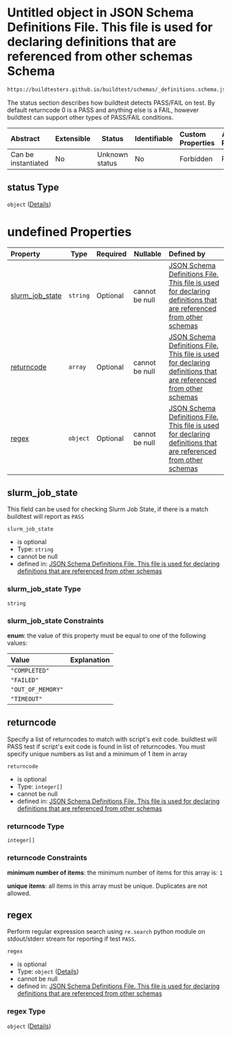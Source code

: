 # Untitled object in JSON Schema Definitions File. This file is used for declaring definitions that are referenced from other schemas Schema

```txt
https://buildtesters.github.io/buildtest/schemas/_definitions.schema.json#/definitions/status
```

The status section describes how buildtest detects PASS/FAIL on test. By default returncode 0 is a PASS and anything else is a FAIL, however buildtest can support other types of PASS/FAIL conditions.


| Abstract            | Extensible | Status         | Identifiable | Custom Properties | Additional Properties | Access Restrictions | Defined In                                                                            |
| :------------------ | ---------- | -------------- | ------------ | :---------------- | --------------------- | ------------------- | ------------------------------------------------------------------------------------- |
| Can be instantiated | No         | Unknown status | No           | Forbidden         | Forbidden             | none                | [\_definitions.schema.json\*](../out/_definitions.schema.json "open original schema") |

## status Type

`object` ([Details](_definitions-definitions-status.md))

# undefined Properties

| Property                            | Type     | Required | Nullable       | Defined by                                                                                                                                                                                                                                                                                                         |
| :---------------------------------- | -------- | -------- | -------------- | :----------------------------------------------------------------------------------------------------------------------------------------------------------------------------------------------------------------------------------------------------------------------------------------------------------------- |
| [slurm_job_state](#slurm_job_state) | `string` | Optional | cannot be null | [JSON Schema Definitions File. This file is used for declaring definitions that are referenced from other schemas](_definitions-definitions-status-properties-slurm_job_state.md "https&#x3A;//buildtesters.github.io/buildtest/schemas/\_definitions.schema.json#/definitions/status/properties/slurm_job_state") |
| [returncode](#returncode)           | `array`  | Optional | cannot be null | [JSON Schema Definitions File. This file is used for declaring definitions that are referenced from other schemas](_definitions-definitions-status-properties-returncode.md "https&#x3A;//buildtesters.github.io/buildtest/schemas/\_definitions.schema.json#/definitions/status/properties/returncode")           |
| [regex](#regex)                     | `object` | Optional | cannot be null | [JSON Schema Definitions File. This file is used for declaring definitions that are referenced from other schemas](_definitions-definitions-status-properties-regex.md "https&#x3A;//buildtesters.github.io/buildtest/schemas/\_definitions.schema.json#/definitions/status/properties/regex")                     |

## slurm_job_state

This field can be used for checking Slurm Job State, if there is a match buildtest will report as `PASS` 


`slurm_job_state`

-   is optional
-   Type: `string`
-   cannot be null
-   defined in: [JSON Schema Definitions File. This file is used for declaring definitions that are referenced from other schemas](_definitions-definitions-status-properties-slurm_job_state.md "https&#x3A;//buildtesters.github.io/buildtest/schemas/\_definitions.schema.json#/definitions/status/properties/slurm_job_state")

### slurm_job_state Type

`string`

### slurm_job_state Constraints

**enum**: the value of this property must be equal to one of the following values:

| Value             | Explanation |
| :---------------- | ----------- |
| `"COMPLETED"`     |             |
| `"FAILED"`        |             |
| `"OUT_OF_MEMORY"` |             |
| `"TIMEOUT"`       |             |

## returncode

Specify a list of returncodes to match with script's exit code. buildtest will PASS test if script's exit code is found in list of returncodes. You must specify unique numbers as list and a minimum of 1 item in array


`returncode`

-   is optional
-   Type: `integer[]`
-   cannot be null
-   defined in: [JSON Schema Definitions File. This file is used for declaring definitions that are referenced from other schemas](_definitions-definitions-status-properties-returncode.md "https&#x3A;//buildtesters.github.io/buildtest/schemas/\_definitions.schema.json#/definitions/status/properties/returncode")

### returncode Type

`integer[]`

### returncode Constraints

**minimum number of items**: the minimum number of items for this array is: `1`

**unique items**: all items in this array must be unique. Duplicates are not allowed.

## regex

Perform regular expression search using `re.search` python module on stdout/stderr stream for reporting if test `PASS`. 


`regex`

-   is optional
-   Type: `object` ([Details](_definitions-definitions-status-properties-regex.md))
-   cannot be null
-   defined in: [JSON Schema Definitions File. This file is used for declaring definitions that are referenced from other schemas](_definitions-definitions-status-properties-regex.md "https&#x3A;//buildtesters.github.io/buildtest/schemas/\_definitions.schema.json#/definitions/status/properties/regex")

### regex Type

`object` ([Details](_definitions-definitions-status-properties-regex.md))
